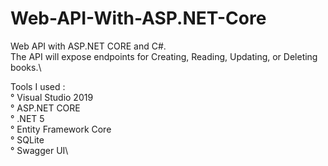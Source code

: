 # Web-API-With-ASP.NET-Core
Web API with ASP.NET CORE and C#.\
The API will expose endpoints for Creating, Reading, Updating, or Deleting books.\

Tools I used :\
° Visual Studio 2019\
° ASP.NET CORE\
° .NET 5\
° Entity Framework Core\
° SQLite\
° Swagger UI\
